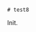                                                                                                                                                            # test8

Init.
